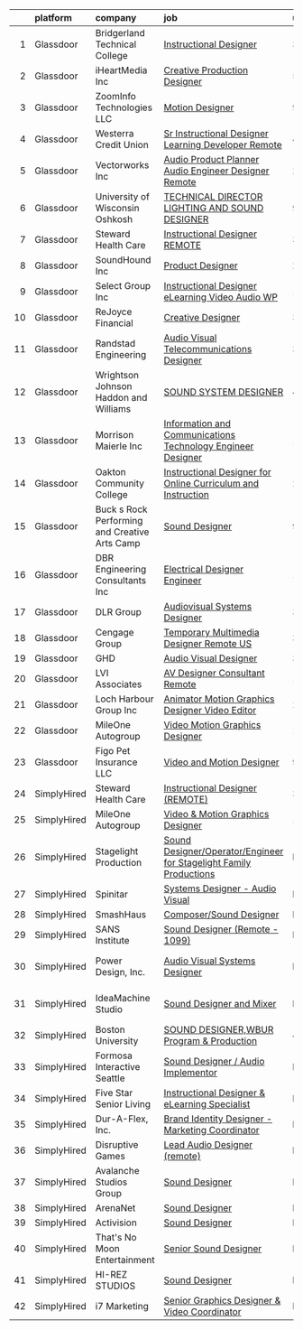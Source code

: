 

|    | platform    | company                                       | job                                                                                                                                                                                                                                                                                                                                                                                                                                                                                                                                                                                                                                                                                                                                                                                                                                                                                                                                                                                                                                                             | update_time   | location             |
|---:|:------------|:----------------------------------------------|:----------------------------------------------------------------------------------------------------------------------------------------------------------------------------------------------------------------------------------------------------------------------------------------------------------------------------------------------------------------------------------------------------------------------------------------------------------------------------------------------------------------------------------------------------------------------------------------------------------------------------------------------------------------------------------------------------------------------------------------------------------------------------------------------------------------------------------------------------------------------------------------------------------------------------------------------------------------------------------------------------------------------------------------------------------------|:--------------|:---------------------|
|  1 | Glassdoor   | Bridgerland Technical College                 | [Instructional Designer](https://www.glassdoor.com/partner/jobListing.htm?pos=110&ao=1136043&s=58&guid=0000018156aab978ab60cc51774fe1e0&src=GD_JOB_AD&t=SR&vt=w&ea=1&cs=1_d5160478&cb=1655016438409&jobListingId=1007926173581&jrtk=3-0-1g5balecuq6fn801-1g5baledcgsq6800-6a4299b31c4434bb-)                                                                                                                                                                                                                                                                                                                                                                                                                                                                                                                                                                                                                                                                                                                                                                    | 3d            | Logan, UT            |
|  2 | Glassdoor   | iHeartMedia  Inc                              | [Creative Production Designer](https://www.glassdoor.com/partner/jobListing.htm?pos=113&ao=1136043&s=58&guid=0000018156aab978ab60cc51774fe1e0&src=GD_JOB_AD&t=SR&vt=w&cs=1_6e1bb1f7&cb=1655016438409&jobListingId=1007921252997&jrtk=3-0-1g5balecuq6fn801-1g5baledcgsq6800-eeacc4e59b3d9e51-)                                                                                                                                                                                                                                                                                                                                                                                                                                                                                                                                                                                                                                                                                                                                                                   | 5d            | Pennsylvania         |
|  3 | Glassdoor   | ZoomInfo Technologies LLC                     | [Motion Designer](https://www.glassdoor.com/partner/jobListing.htm?pos=108&ao=1136043&s=58&guid=0000018156aab978ab60cc51774fe1e0&src=GD_JOB_AD&t=SR&vt=w&ea=1&cs=1_a8acd865&cb=1655016438408&jobListingId=1007913940850&jrtk=3-0-1g5balecuq6fn801-1g5baledcgsq6800-59a9213266ad93f4-)                                                                                                                                                                                                                                                                                                                                                                                                                                                                                                                                                                                                                                                                                                                                                                           | 9d            | Waltham, MA          |
|  4 | Glassdoor   | Westerra Credit Union                         | [Sr Instructional Designer   Learning Developer    Remote ](https://www.glassdoor.com/partner/jobListing.htm?pos=118&ao=1136043&s=58&guid=0000018156aab978ab60cc51774fe1e0&src=GD_JOB_AD&t=SR&vt=w&ea=1&cs=1_83c52065&cb=1655016438410&jobListingId=1007924870977&jrtk=3-0-1g5balecuq6fn801-1g5baledcgsq6800-cf1000d9824a0b22-)                                                                                                                                                                                                                                                                                                                                                                                                                                                                                                                                                                                                                                                                                                                                 | 4d            | Denver, CO           |
|  5 | Glassdoor   | Vectorworks Inc                               | [Audio Product Planner  Audio Engineer Designer  Remote ](https://www.glassdoor.com/partner/jobListing.htm?pos=123&ao=1136043&s=58&guid=0000018156aab978ab60cc51774fe1e0&src=GD_JOB_AD&t=SR&vt=w&cs=1_3d8cf656&cb=1655016438410&jobListingId=1007930384927&jrtk=3-0-1g5balecuq6fn801-1g5baledcgsq6800-88e5fa4b537c3986-)                                                                                                                                                                                                                                                                                                                                                                                                                                                                                                                                                                                                                                                                                                                                        | 2d            | United States        |
|  6 | Glassdoor   | University of Wisconsin   Oshkosh             | [TECHNICAL DIRECTOR  LIGHTING AND SOUND DESIGNER](https://www.glassdoor.com/partner/jobListing.htm?pos=117&ao=1136043&s=58&guid=0000018156aab978ab60cc51774fe1e0&src=GD_JOB_AD&t=SR&vt=w&cs=1_0a9b7219&cb=1655016438410&jobListingId=1007913710734&jrtk=3-0-1g5balecuq6fn801-1g5baledcgsq6800-47e557860f41eadd-)                                                                                                                                                                                                                                                                                                                                                                                                                                                                                                                                                                                                                                                                                                                                                | 9d            | Oshkosh, WI          |
|  7 | Glassdoor   | Steward Health Care                           | [Instructional Designer  REMOTE ](https://www.glassdoor.com/partner/jobListing.htm?pos=102&ao=1110586&s=58&guid=0000018156aab978ab60cc51774fe1e0&src=GD_JOB_AD&t=SR&vt=w&ea=1&cs=1_ce911963&cb=1655016438408&jobListingId=1007925932234&cpc=34670CD602BE5E55&jrtk=3-0-1g5balecuq6fn801-1g5baledcgsq6800-02597bcc53a2475b--6NYlbfkN0A4M523GJqWUlSJ3f3W0Xz5IDoEwLvoFVVSZVTfd6Xt1wPSsWadzx0aKR2eitokC40ZSkiImhFURZeJfB0Sowq9MMxSNFA7Ue8pxby-SLo-8gFKm-vUTGeErd7eNMnTCSSuyOJWOFSPq-C7wu7SwLnZAnczYjvWbDBpN6DVLikMGEeVUBspbREHwevZLRApv1XEXUgqFyO-6X7tZa6qPJL5ei1GmIpgeeaT0nZiPji_7aejJpNWkjCN5C3vX8O_kOEdjenkpHaCG70JnfFLxEa8oSEK5jEatYPRj-qMkFS8HTFqrgFOAwVIkxTbN_mcutJ_rIgy4UU0ICl0fEwpJ4M67_Ghakac3-GkYL41xrwct2wA9dTJtDHfYg2OGetx5FE8Hfo0WtQo8wMqh2kCex_gFZXtVd1BK2nAGo3WnbTwVJWh1Pd9WHAWCnXtEqQQ9iYuRA10ve8WUQiyRd_gf4_0PMsEJO0XjSAzh4jtxPxdCEWm8GJ9ZqWbJUHAaxIjNimNOZ5uP7G80fRASXM7Rxwq)                                                                                                                                                                      | 3d            | Dallas, TX           |
|  8 | Glassdoor   | SoundHound Inc                                | [Product Designer](https://www.glassdoor.com/partner/jobListing.htm?pos=115&ao=1136043&s=58&guid=0000018156aab978ab60cc51774fe1e0&src=GD_JOB_AD&t=SR&vt=w&ea=1&cs=1_1ff1ed61&cb=1655016438409&jobListingId=1007929512366&jrtk=3-0-1g5balecuq6fn801-1g5baledcgsq6800-f232bbb2a8d4fb09-)                                                                                                                                                                                                                                                                                                                                                                                                                                                                                                                                                                                                                                                                                                                                                                          | 2d            | Santa Clara, CA      |
|  9 | Glassdoor   | Select Group Inc                              | [Instructional Designer  eLearning  Video Audio    WP](https://www.glassdoor.com/partner/jobListing.htm?pos=103&ao=1110586&s=58&guid=0000018156aab978ab60cc51774fe1e0&src=GD_JOB_AD&t=SR&vt=w&ea=1&cs=1_d17cee2e&cb=1655016438408&jobListingId=1007903268547&cpc=CA5E2B5B7F82281C&jrtk=3-0-1g5balecuq6fn801-1g5baledcgsq6800-39581e54060a3f5e--6NYlbfkN0Bcn-ADAbRvyrq3DH3YqD1gQOSfU_zTPvvfh0XXiz3pBAa41gXbEVBKQgVaXyt5edI9xpEckj9uk8nnprzQzSH_s5FsNM5FRNr_JquSitccFFapohcJI9tnK_eWm1cT3wRTS5uG3k5LhnBQqIJNJ3OxfuJQgM2YbBrHmLYxkTY2f3hC4dan70urKgknB0He4cE1vfPg8q8q0E5D0HFRnOD61_Axu4l2Xo013xxKaTCRHeJIr5dNXuVQ35BSRvpndwfURAegrknG2f0GR1XJ-txgqNPDXIps6vOPnYuMvWOq0RC6GaMzrxOLJ6w3e5qndx8Wah6ih6tzREfX0FbVjGryes140HxRH0D2lEOzEv3krvkuadQIdnxb-51jaA6BW43GNy1DZxKbn5J9ixIXn25gaqLP_J4VM5xGWYkhYcxaQlF57fLyx5fKBJAf_-RVCGYPahkTpAcekzX7JDaGsbbDCho6KvlC3fWA1nA4Pt8gpfvPBjYKMyX-1g5z96O4VOKgYNMFocfFEg%3D%3D)                                                                                                                                                     | 12d           | White Plains, NY     |
| 10 | Glassdoor   | ReJoyce Financial                             | [Creative Designer](https://www.glassdoor.com/partner/jobListing.htm?pos=116&ao=1136043&s=58&guid=0000018156aab978ab60cc51774fe1e0&src=GD_JOB_AD&t=SR&vt=w&ea=1&cs=1_2ae099ba&cb=1655016438410&jobListingId=1007926479112&jrtk=3-0-1g5balecuq6fn801-1g5baledcgsq6800-236922997392ca8c-)                                                                                                                                                                                                                                                                                                                                                                                                                                                                                                                                                                                                                                                                                                                                                                         | 3d            | Carmel, IN           |
| 11 | Glassdoor   | Randstad Engineering                          | [Audio Visual Telecommunications Designer](https://www.glassdoor.com/partner/jobListing.htm?pos=106&ao=1110586&s=58&guid=0000018156aab978ab60cc51774fe1e0&src=GD_JOB_AD&t=SR&vt=w&ea=1&cs=1_45225bbd&cb=1655016438408&jobListingId=1007926164854&cpc=8795CF9063CD573D&jrtk=3-0-1g5balecuq6fn801-1g5baledcgsq6800-bf0f69d714cd2536--6NYlbfkN0BDx217eft1lC7uqItkaModCFPNh_e0lnHdKkvEJecXwu4gIqA7CFTnXnpT3oVx67286KIAz8q3AuRXZM8aSC859V6dX9iukZgmhoE4OaIlSvaYcUzJskbQcNpPAvE2ZVnaXgB5Xvk6qkrTVBY0apOrFAPHiKiK6LxYsbxOYNcOLlaTcM-LBAMz4Ke9z4yUZdngeFnVzC6GE5MU0SKEcN3L45oI7Sir2yADolL96A97BJ_VyEQEjlP58pDriIX4y86GoCsdD-fXr5y0zDB0_DMXt1sSss_mC1zvrR25imq9GgQyWsKZfziLaJAm9046Gcr8mYCfvR4K6_M0mH_AYsx2GF0caGw01olNMub_q37NPhrXL79Odol3iQs0hpadV1FoB3wc00_W3mK2Cav9H88Ro9T6Vz-RXaQv62HvAMXyBBww_KBEtiYtPYDXy7XlRB46Ecy0nGRtdSV0d767MX0f1kxVwC05Fa_-Pqg4L-pN_q8qNFFHA_XZMZPDn4AYV7G2Gqm_le_JDzpDyjCzX1R7JShmWsfziCXly5KDngakvpCo2b18CvTvNjVFMXMiAh8r-86zdugWano6M66JTBu4aC7LREbG_9rALir6tjL5LN0-PfUmqurxqb-fwBmCu9SOTLmkXRSKClJDRwkM8BhbsQeAT2o9X885tu1nYwWLaw%3D%3D) | 3d            | Charlotte, NC        |
| 12 | Glassdoor   | Wrightson  Johnson  Haddon  and Williams      | [SOUND SYSTEM DESIGNER](https://www.glassdoor.com/partner/jobListing.htm?pos=111&ao=1136043&s=58&guid=0000018156aab978ab60cc51774fe1e0&src=GD_JOB_AD&t=SR&vt=w&cs=1_6fbf065d&cb=1655016438409&jobListingId=1007923645576&jrtk=3-0-1g5balecuq6fn801-1g5baledcgsq6800-23e9966a73b23ae1-)                                                                                                                                                                                                                                                                                                                                                                                                                                                                                                                                                                                                                                                                                                                                                                          | 4d            | Dallas, TX           |
| 13 | Glassdoor   | Morrison Maierle Inc                          | [Information and Communications Technology Engineer Designer](https://www.glassdoor.com/partner/jobListing.htm?pos=122&ao=1136043&s=58&guid=0000018156aab978ab60cc51774fe1e0&src=GD_JOB_AD&t=SR&vt=w&ea=1&cs=1_088728e8&cb=1655016438410&jobListingId=1007907517652&jrtk=3-0-1g5balecuq6fn801-1g5baledcgsq6800-d91e932d1539b555-)                                                                                                                                                                                                                                                                                                                                                                                                                                                                                                                                                                                                                                                                                                                               | 11d           | Missoula, MT         |
| 14 | Glassdoor   | Oakton Community College                      | [Instructional Designer for Online Curriculum and Instruction](https://www.glassdoor.com/partner/jobListing.htm?pos=107&ao=1136043&s=58&guid=0000018156aab978ab60cc51774fe1e0&src=GD_JOB_AD&t=SR&vt=w&cs=1_5aa0f5d1&cb=1655016438408&jobListingId=1007929480700&jrtk=3-0-1g5balecuq6fn801-1g5baledcgsq6800-cd577b95de694795-)                                                                                                                                                                                                                                                                                                                                                                                                                                                                                                                                                                                                                                                                                                                                   | 2d            | Skokie, IL           |
| 15 | Glassdoor   | Buck s Rock Performing and Creative Arts Camp | [Sound Designer](https://www.glassdoor.com/partner/jobListing.htm?pos=101&ao=1110586&s=58&guid=0000018156aab978ab60cc51774fe1e0&src=GD_JOB_AD&t=SR&vt=w&ea=1&cs=1_102f25e9&cb=1655016438408&jobListingId=1007913743299&cpc=022796DF6CE1C9E6&jrtk=3-0-1g5balecuq6fn801-1g5baledcgsq6800-fda9162bb6400c2a--6NYlbfkN0BdDHiSlq2TKVYTvK036ioTcRDjelCKzvFOpLFiF--0icOI5c6ey-PCyPjnyBY5c8fZcJqUYjwOeux_9Bd2q4ZWOjBYTAptUXtv0PeBCsiGVQgxmxWvOUkJfYOmXchKHjBw12etcBibk3Gx7khGP9lf2n8GTuP67MAVhzLC0Hf5LlXtMh2lLfcnS1GFmi4LSE7fMVauVOsPJ1pG4NPS0gistyS3QLdufaC--69_8A70UvhhkfB5xEufr41PmM-bpUdjNZp_EsIP4riMVzJYL1v5sk1BjfMoMfMar2nkV9-u9teTu6-kMlhyUuzo8JD-ZhmPW8oSD1obwSv5kb8znODQ9cXK9rTOVTLo5ttQMjwGtVTEHJu-lz5B7b4Kx-kLEJBN2RBWBqPQlTsKSsZgyRyQXfHCDwHV9HZGcS51aYzPRhQxT8QbtIa2AKtAs4Tycbz3-XJOhwlW2AQRiaabp2F-GRi2rgkjnU_ejvq1f6m4IPDVtIyFlT2YTD4mfiqzLt4%3D)                                                                                                                                                                                                         | 9d            | New Milford, CT      |
| 16 | Glassdoor   | DBR Engineering Consultants  Inc              | [Electrical Designer  Engineer](https://www.glassdoor.com/partner/jobListing.htm?pos=121&ao=1136043&s=58&guid=0000018156aab978ab60cc51774fe1e0&src=GD_JOB_AD&t=SR&vt=w&ea=1&cs=1_0bbdaae3&cb=1655016438410&jobListingId=1007906003015&jrtk=3-0-1g5balecuq6fn801-1g5baledcgsq6800-511f3b7a72d4ba7a-)                                                                                                                                                                                                                                                                                                                                                                                                                                                                                                                                                                                                                                                                                                                                                             | 11d           | Houston, TX          |
| 17 | Glassdoor   | DLR Group                                     | [Audiovisual Systems Designer](https://www.glassdoor.com/partner/jobListing.htm?pos=120&ao=1136043&s=58&guid=0000018156aab978ab60cc51774fe1e0&src=GD_JOB_AD&t=SR&vt=w&ea=1&cs=1_e50e1206&cb=1655016438410&jobListingId=1007927665291&jrtk=3-0-1g5balecuq6fn801-1g5baledcgsq6800-b1ddd4143b1dbc43-)                                                                                                                                                                                                                                                                                                                                                                                                                                                                                                                                                                                                                                                                                                                                                              | 3d            | Cleveland, OH        |
| 18 | Glassdoor   | Cengage Group                                 | [Temporary Multimedia Designer   Remote   US](https://www.glassdoor.com/partner/jobListing.htm?pos=112&ao=1136043&s=58&guid=0000018156aab978ab60cc51774fe1e0&src=GD_JOB_AD&t=SR&vt=w&cs=1_4719a20a&cb=1655016438409&jobListingId=1007927072712&jrtk=3-0-1g5balecuq6fn801-1g5baledcgsq6800-2d410e12b93926ee-)                                                                                                                                                                                                                                                                                                                                                                                                                                                                                                                                                                                                                                                                                                                                                    | 3d            | California           |
| 19 | Glassdoor   | GHD                                           | [Audio Visual Designer](https://www.glassdoor.com/partner/jobListing.htm?pos=119&ao=1136043&s=58&guid=0000018156aab978ab60cc51774fe1e0&src=GD_JOB_AD&t=SR&vt=w&cs=1_b0eddb32&cb=1655016438410&jobListingId=1007926334808&jrtk=3-0-1g5balecuq6fn801-1g5baledcgsq6800-e9f1dfbecaeb74c7-)                                                                                                                                                                                                                                                                                                                                                                                                                                                                                                                                                                                                                                                                                                                                                                          | 3d            | Chantilly, VA        |
| 20 | Glassdoor   | LVI Associates                                | [AV Designer Consultant   Remote](https://www.glassdoor.com/partner/jobListing.htm?pos=105&ao=1110586&s=58&guid=0000018156aab978ab60cc51774fe1e0&src=GD_JOB_AD&t=SR&vt=w&ea=1&cs=1_ffb83ba2&cb=1655016438408&jobListingId=1007902281389&cpc=5EFBB0462F9C6B7A&jrtk=3-0-1g5balecuq6fn801-1g5baledcgsq6800-bdefb74de81cbfb2--6NYlbfkN0Ac1dQX5O4bM0SP6UJQV27qUKlsnOLo2dFi0v4Kq4pXXbjTLEo__hQoSrdIWdjrjGBBoHg_2x591zFCTEw8E2xuMOARvu0fPJud6JaJkbgHgsQ8ADXHssBw8Vjlwel8f65TBaDOwzbdauwr2ExdaBQy5N59saOK8_Y-1cplKefzBYv7vmCZKGOkX-vPqSGFN88u32btgwpMqQ3JN00QY6i1luxkhisJoRoCGIVKKNAIflqH7q419LpSBoaQJJJG0hJKPnl3kvJdGHiFbxFv41z0ELCqTsU0psNqWkchOf6GKdkBMEZD706GS5V_bpMdlsAUaZLWIdHzZATZEeacM970Mq1tmjzWBsQEZ-lVF3o57lXxj7nbts_DHpwBttYqTzw3dBVLZUUfaCr8K5A6_qM7SfKV9Fu5_5Cvh-No6p0X1S1Fp1RX8Gwddcil9Hnd4ldvPCBnTYQnOxSvFkPy0Bc1LcIPWCXTrq7meQ9dfzzE35utGZpvlB0XIgN5wG0QedSpvo0yYFjwz-dCPmNORL7Ducmb05DI9cwfGmeRt1t5N8PHN7LCPTjy)                                                                                                                                      | 12d           | Virginia             |
| 21 | Glassdoor   | Loch Harbour Group  Inc                       | [Animator Motion Graphics Designer Video Editor](https://www.glassdoor.com/partner/jobListing.htm?pos=109&ao=1136043&s=58&guid=0000018156aab978ab60cc51774fe1e0&src=GD_JOB_AD&t=SR&vt=w&ea=1&cs=1_bf7e2fd6&cb=1655016438408&jobListingId=1007928302098&jrtk=3-0-1g5balecuq6fn801-1g5baledcgsq6800-b9e4656ec5b7bd8a-)                                                                                                                                                                                                                                                                                                                                                                                                                                                                                                                                                                                                                                                                                                                                            | 2d            | Washington, DC       |
| 22 | Glassdoor   | MileOne Autogroup                             | [Video   Motion Graphics Designer](https://www.glassdoor.com/partner/jobListing.htm?pos=104&ao=1110586&s=58&guid=0000018156aab978ab60cc51774fe1e0&src=GD_JOB_AD&t=SR&vt=w&ea=1&cs=1_6294a183&cb=1655016438408&jobListingId=1007931641702&cpc=155EB9D5185558AF&jrtk=3-0-1g5balecuq6fn801-1g5baledcgsq6800-96aa8ee13af71365--6NYlbfkN0Bii_hTsqRVa7uUqaTs0PsVA21y3i7df6Sg35RrZp58QeVefzG2i4qDomAGdoZiIGEqD252X_f7FR5e2RxNz2Fl3RjyQRPWLu6lN3TkboAKfsqMCwjXisRZZt_xReWckdnZ59bCheABxAO7P2jia8SLObK3J5IXf0GHr0FfJhwgJAv1V3aItazBjlLSZMaHcFzZEo6iv5dUZHPBdhQUx2d6LpzHObeYHNuQ4ieSYuoRdJAYL5KMVUPZLq-Qt3e1N-IGj21YWgu3kd1SshE3OzPEpmRev5IIHKxMxb7IaJFx1bbgYrOtS6-VXDvfHcmDQolD4Wey_lFiFHvZ94kWusnQt89NzCtGxCg2AJynQaxM7cry0RXZ5egGqCVOl58KCaFxGsw34r7Iu4Sv9iW2aB-Q7ZBuUwK-Su6izZ2X4QdyV31H3hUkwfjpuApHfYE4OVgiT6rBHtYEr3ZRoDraEhEi8fTNSNq1khpg47AmQKy0WtcTGwSMZ_SNkZFJO96pb75-WBszQik8PbmMiKr809909SMsrHr1g1DmnByq33ykRA%3D%3D)                                                                                                                                         | 1d            | Towson, MD           |
| 23 | Glassdoor   | Figo Pet Insurance LLC                        | [Video and Motion Designer](https://www.glassdoor.com/partner/jobListing.htm?pos=114&ao=1136043&s=58&guid=0000018156aab978ab60cc51774fe1e0&src=GD_JOB_AD&t=SR&vt=w&cs=1_285eb7fe&cb=1655016438409&jobListingId=1007913812537&jrtk=3-0-1g5balecuq6fn801-1g5baledcgsq6800-282af4d3aef0ea6e-)                                                                                                                                                                                                                                                                                                                                                                                                                                                                                                                                                                                                                                                                                                                                                                      | 9d            | Remote               |
| 24 | SimplyHired | Steward Health Care                           | [Instructional Designer (REMOTE)](https://www.simplyhired.com/job/UN0LUIeVqeSX2UQChuPH0U7XrAMinyK8tD1RciTytqcsRxDYPI6ZJQ?q=sound+designer)                                                                                                                                                                                                                                                                                                                                                                                                                                                                                                                                                                                                                                                                                                                                                                                                                                                                                                                      | 3d            | Dallas, TX           |
| 25 | SimplyHired | MileOne Autogroup                             | [Video & Motion Graphics Designer](https://www.simplyhired.com/job/xTNGVg-1eAKrUgVURMFKLmIVJJFAusXWNsOyWZCTpehQKqszU1TStQ?q=sound+designer)                                                                                                                                                                                                                                                                                                                                                                                                                                                                                                                                                                                                                                                                                                                                                                                                                                                                                                                     | 1d            | Towson, MD           |
| 26 | SimplyHired | Stagelight Production                         | [Sound Designer/Operator/Engineer for Stagelight Family Productions](https://www.simplyhired.com/job/VKgvWic7uY5sMxPqh11sLv5aSWGUerp8WXxwkIbcpqc5zhgErwHiZQ?q=sound+designer)                                                                                                                                                                                                                                                                                                                                                                                                                                                                                                                                                                                                                                                                                                                                                                                                                                                                                   | Recently      | Los Angeles, CA      |
| 27 | SimplyHired | Spinitar                                      | [Systems Designer - Audio Visual](https://www.simplyhired.com/job/k5TEL2Ld3-wwOuWjXgTUsGuUVg9wroYcCqasqhN2i20EMWtyUWoaEg?q=sound+designer)                                                                                                                                                                                                                                                                                                                                                                                                                                                                                                                                                                                                                                                                                                                                                                                                                                                                                                                      | Recently      | La Mirada, CA        |
| 28 | SimplyHired | SmashHaus                                     | [Composer/Sound Designer](https://www.simplyhired.com/job/5TV44fqNq9OE9PTw8D83ASmeufu-2onYgJ8O5l4Y0t9TzOHHgUVKrQ?q=sound+designer)                                                                                                                                                                                                                                                                                                                                                                                                                                                                                                                                                                                                                                                                                                                                                                                                                                                                                                                              | Recently      | Remote               |
| 29 | SimplyHired | SANS Institute                                | [Sound Designer (Remote - 1099)](https://www.simplyhired.com/job/l5XtJmV5Za5NPAoCY67pJ8osv7Dd9cygFT5KvUQHRZZ5LCw9cI7qOA?q=sound+designer)                                                                                                                                                                                                                                                                                                                                                                                                                                                                                                                                                                                                                                                                                                                                                                                                                                                                                                                       | Recently      | Bethesda, MD         |
| 30 | SimplyHired | Power Design, Inc.                            | [Audio Visual Systems Designer](https://www.simplyhired.com/job/iyyCbihReC_ex9JHZ2An0MlD1NQux37jIOdEZH6Byc7RIrBBt6KQgw?q=sound+designer)                                                                                                                                                                                                                                                                                                                                                                                                                                                                                                                                                                                                                                                                                                                                                                                                                                                                                                                        | Recently      | Saint Petersburg, FL |
| 31 | SimplyHired | IdeaMachine Studio                            | [Sound Designer and Mixer](https://www.simplyhired.com/job/3_cnKWbKCzfz8K406esix9aXeGkS2iLw6vp3jwYHfDLUWBO0TV9GDQ?q=sound+designer)                                                                                                                                                                                                                                                                                                                                                                                                                                                                                                                                                                                                                                                                                                                                                                                                                                                                                                                             | Recently      | San Francisco, CA    |
| 32 | SimplyHired | Boston University                             | [SOUND DESIGNER,WBUR Program & Production](https://www.simplyhired.com/job/HFB9XFv7zf8h6WCSF8etbM2WAnTmEl6u3PBx52HmJOHApdrxcT3t7g?q=sound+designer)                                                                                                                                                                                                                                                                                                                                                                                                                                                                                                                                                                                                                                                                                                                                                                                                                                                                                                             | 4d            | Boston, MA           |
| 33 | SimplyHired | Formosa Interactive Seattle                   | [Sound Designer / Audio Implementor](https://www.simplyhired.com/job/vlF4rzpIgemNyADbSUoWC36FtYYh2ouWspqfTFtuxzveh07-6RCwmg?q=sound+designer)                                                                                                                                                                                                                                                                                                                                                                                                                                                                                                                                                                                                                                                                                                                                                                                                                                                                                                                   | Recently      | Seattle, WA          |
| 34 | SimplyHired | Five Star Senior Living                       | [Instructional Designer & eLearning Specialist](https://www.simplyhired.com/job/oTZPL1wWK2cmOqji4vswi4vj0YGDnK7OTqW_Mj_7zFv6d-Vi6eIF7Q?q=sound+designer)                                                                                                                                                                                                                                                                                                                                                                                                                                                                                                                                                                                                                                                                                                                                                                                                                                                                                                        | Recently      | Newton, MA           |
| 35 | SimplyHired | Dur-A-Flex, Inc.                              | [Brand Identity Designer - Marketing Coordinator](https://www.simplyhired.com/job/R64jRkQkz5c4uAjoUHoVIXUUGZsCSy6n0isNMLlA2kzi3aMM4c-LOw?q=sound+designer)                                                                                                                                                                                                                                                                                                                                                                                                                                                                                                                                                                                                                                                                                                                                                                                                                                                                                                      | Recently      | East Hartford, CT    |
| 36 | SimplyHired | Disruptive Games                              | [Lead Audio Designer (remote)](https://www.simplyhired.com/job/OItAQoIz0sZ1esYjmLQzCu0wdJ2uB0ay-8Lc50RUEzaAUovUxHLcow?q=sound+designer)                                                                                                                                                                                                                                                                                                                                                                                                                                                                                                                                                                                                                                                                                                                                                                                                                                                                                                                         | Recently      | Berkeley, CA         |
| 37 | SimplyHired | Avalanche Studios Group                       | [Sound Designer](https://www.simplyhired.com/job/lQ56dL4hE0QFlKl3bFobU4KE1n4VNMXQUExBD0jvYT0oDTVmOsXFqw?q=sound+designer)                                                                                                                                                                                                                                                                                                                                                                                                                                                                                                                                                                                                                                                                                                                                                                                                                                                                                                                                       | Recently      | New York, NY         |
| 38 | SimplyHired | ArenaNet                                      | [Sound Designer](https://www.simplyhired.com/job/mZUfB9wffSKwDwiW1lhPcs1klKp_FQvpFfFSemq3qOJDttJOSIzC6g?q=sound+designer)                                                                                                                                                                                                                                                                                                                                                                                                                                                                                                                                                                                                                                                                                                                                                                                                                                                                                                                                       | Recently      | Bellevue, WA         |
| 39 | SimplyHired | Activision                                    | [Sound Designer](https://www.simplyhired.com/job/i7qlcqa6pP-srEpgyNNEjRvZmW5tDc8R6vUqXUq0hP94Ee2Cl5AgeQ?q=sound+designer)                                                                                                                                                                                                                                                                                                                                                                                                                                                                                                                                                                                                                                                                                                                                                                                                                                                                                                                                       | Recently      | Austin, TX           |
| 40 | SimplyHired | That's No Moon Entertainment                  | [Senior Sound Designer](https://www.simplyhired.com/job/HAIZITV3eJRvAwlCAtjPXxFb-x6pdgRSjiUpE-qaQOkB9WpwIm4h0Q?q=sound+designer)                                                                                                                                                                                                                                                                                                                                                                                                                                                                                                                                                                                                                                                                                                                                                                                                                                                                                                                                | Recently      | Los Angeles, CA      |
| 41 | SimplyHired | HI-REZ STUDIOS                                | [Sound Designer](https://www.simplyhired.com/job/aA6iiJRrWdcirvdZUdRNwkyou34MRKChSdF1MZ7s6_co4dP2h9voUQ?q=sound+designer)                                                                                                                                                                                                                                                                                                                                                                                                                                                                                                                                                                                                                                                                                                                                                                                                                                                                                                                                       | Recently      | Remote               |
| 42 | SimplyHired | i7 Marketing                                  | [Senior Graphics Designer & Video Coordinator](https://www.simplyhired.com/job/4n3TG70GG5uWcUJLeAseo9ky15xYElw16AmoRsLP2qrV4LCVMasiEw?q=sound+designer)                                                                                                                                                                                                                                                                                                                                                                                                                                                                                                                                                                                                                                                                                                                                                                                                                                                                                                         | Recently      | Remote               |